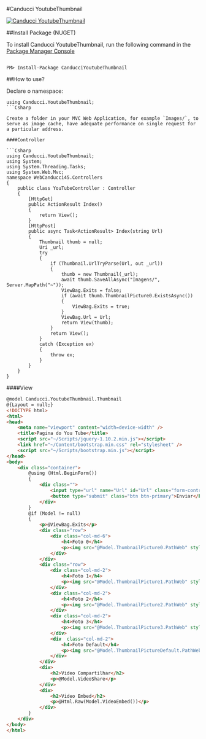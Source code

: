 #Canducci YoutubeThumbnail

[![Canducci YoutubeThumbnail](http://i1194.photobucket.com/albums/aa377/netdragoon1/1449170629_Neon_Line_Social_Circles_50Icon_10px_grid-45_zpsjazbo2dc.png)](https://github.com/netdragoon/tutorial/blob/master/READMEYouTubeThumbnail.md)

##Install Package (NUGET)

To install Canducci YoutubeThumbnail, run the following command in the [Package Manager Console](http://docs.nuget.org/consume/package-manager-console)

```Csharp

PM> Install-Package CanducciYoutubeThumbnail

```

##How to use?

Declare o namespace:

```Csharp
using Canducci.YoutubeThumbnail;
```Csharp

Create a folder in your MVC Web Application, for example `Images/`, to serve as image cache, have adequate performance on single request for a particular address.

####Controller

```Csharp
using Canducci.YoutubeThumbnail;
using System;
using System.Threading.Tasks;
using System.Web.Mvc;
namespace WebCanducci45.Controllers
{
    public class YouTubeController : Controller
    {
        [HttpGet]
        public ActionResult Index()
        {
            return View();
        }
        [HttpPost]
        public async Task<ActionResult> Index(string Url)
        {            
            Thumbnail thumb = null;
            Uri _url;
            try
            {
                if (Thumbnail.UrlTryParse(Url, out _url))
                {
                    thumb = new Thumbnail(_url);                    
                    await thumb.SaveAllAsync("Imagens/", Server.MapPath("~"));
                    ViewBag.Exits = false;
                    if (await thumb.ThumbnailPicture0.ExistsAsync())
                    {
                        ViewBag.Exits = true;
                    }
                    ViewBag.Url = Url;
                    return View(thumb);
                }
                return View();
            }
            catch (Exception ex)
            {
                throw ex;
            }           
        }
    }
}
```

####View

```HTML
@model Canducci.YoutubeThumbnail.Thumbnail
@{Layout = null;}
<!DOCTYPE html>
<html>
<head>
    <meta name="viewport" content="width=device-width" />
    <title>Pagina do You Tube</title>
    <script src="~/Scripts/jquery-1.10.2.min.js"></script>
    <link href="~/Content/bootstrap.min.css" rel="stylesheet" />
    <script src="~/Scripts/bootstrap.min.js"></script>
</head>
<body>
    <div class="container">
        @using (Html.BeginForm())
        {
            <div class="">
                <input type="url" name="Url" id="Url" class="form-control" value="@ViewBag.Url" required />
                <button type="submit" class="btn btn-primary">Enviar</button>
            </div>
        }
        @if (Model != null)
        {
            <p>@ViewBag.Exits</p>
            <div class="row">
                <div class="col-md-6">
                    <h4>Foto 0</h4>
                    <p><img src="@Model.ThumbnailPicture0.PathWeb" style="border:0" /> </p>
                </div>
            </div>
            <div class="row">
                <div class="col-md-2">
                    <h4>Foto 1</h4>
                    <p><img src="@Model.ThumbnailPicture1.PathWeb" style="border:0" /> </p>
                </div>
                <div class="col-md-2">
                    <h4>Foto 2</h4>
                    <p><img src="@Model.ThumbnailPicture2.PathWeb" style="border:0" /> </p>
                </div>
                <div class="col-md-2">
                    <h4>Foto 3</h4>
                    <p><img src="@Model.ThumbnailPicture3.PathWeb" style="border:0" /> </p>
                </div>
                <div  class="col-md-2">
                    <h4>Foto Default</h4>
                    <p><img src="@Model.ThumbnailPictureDefault.PathWeb" style="border:0" /> </p>
                </div>
            </div>
            <div>
                <h2>Video Compartilhar</h2>
                <p>@Model.VideoShare</p>
            </div>
            <div>
                <h2>Video Embed</h2>
                <p>@Html.Raw(Model.VideoEmbed())</p>
            </div>
        }
    </div>
</body>
</html>
```

